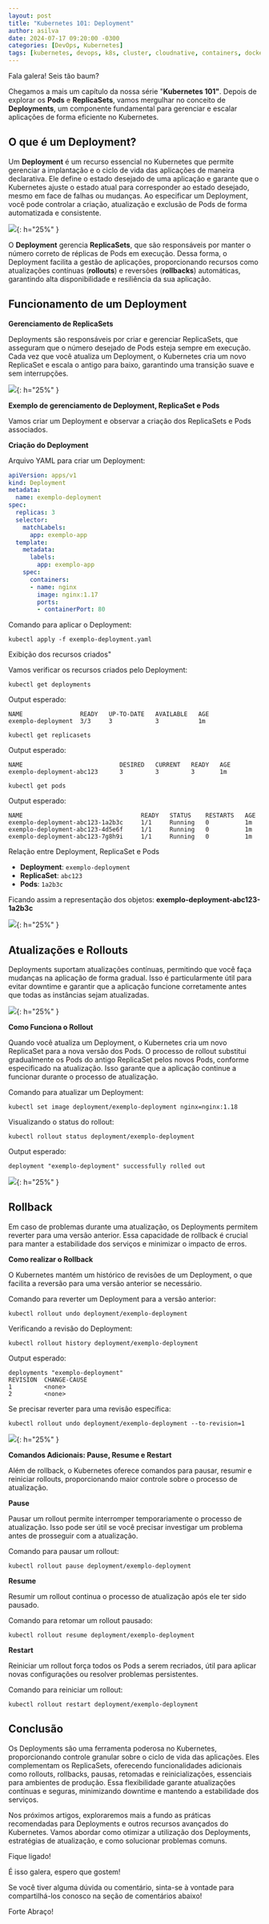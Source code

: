 ```yaml
---
layout: post
title: "Kubernetes 101: Deployment"
author: asilva
date: 2024-07-17 09:20:00 -0300
categories: [DevOps, Kubernetes]
tags: [kubernetes, devops, k8s, cluster, cloudnative, containers, docker, microservices]
---
```


Fala galera! Seis tão baum?

Chegamos a mais um capítulo da nossa série "**Kubernetes 101"**. Depois de explorar os **Pods** e **ReplicaSets**, vamos mergulhar no conceito de **Deployments**, um componente fundamental para gerenciar e escalar aplicações de forma eficiente no Kubernetes.

## **O que é um Deployment?**

Um **Deployment** é um recurso essencial no Kubernetes que permite gerenciar a implantação e o ciclo de vida das aplicações de maneira declarativa. Ele define o estado desejado de uma aplicação e garante que o Kubernetes ajuste o estado atual para corresponder ao estado desejado, mesmo em face de falhas ou mudanças. Ao especificar um Deployment, você pode controlar a criação, atualização e exclusão de Pods de forma automatizada e consistente.

![](/assets/img/85/deployment01.png){: h="25%" }

O **Deployment** gerencia **ReplicaSets**, que são responsáveis por manter o número correto de réplicas de Pods em execução. Dessa forma, o Deployment facilita a gestão de aplicações, proporcionando recursos como atualizações contínuas (**rollouts**) e reversões (**rollbacks**) automáticas, garantindo alta disponibilidade e resiliência da sua aplicação.

## **Funcionamento de um Deployment**

**Gerenciamento de ReplicaSets**

Deployments são responsáveis por criar e gerenciar ReplicaSets, que asseguram que o número desejado de Pods esteja sempre em execução. Cada vez que você atualiza um Deployment, o Kubernetes cria um novo ReplicaSet e escala o antigo para baixo, garantindo uma transição suave e sem interrupções.

![](/assets/img/85/deployment02.png){: h="25%" }

**Exemplo de gerenciamento de Deployment, ReplicaSet e Pods**

Vamos criar um Deployment e observar a criação dos ReplicaSets e Pods associados.

**Criação do Deployment**

Arquivo YAML para criar um Deployment:

````yaml
apiVersion: apps/v1
kind: Deployment
metadata:
  name: exemplo-deployment
spec:
  replicas: 3
  selector:
    matchLabels:
      app: exemplo-app
  template:
    metadata:
      labels:
        app: exemplo-app
    spec:
      containers:
      - name: nginx
        image: nginx:1.17
        ports:
        - containerPort: 80
````

Comando para aplicar o Deployment:

````shell
kubectl apply -f exemplo-deployment.yaml
````

Exibição dos recursos criados"

Vamos verificar os recursos criados pelo Deployment:

````shell
kubectl get deployments
````

Output esperado:

````shell
NAME                READY   UP-TO-DATE   AVAILABLE   AGE
exemplo-deployment  3/3     3            3           1m
````

````shell
kubectl get replicasets
````

Output esperado:

````shell
NAME                           DESIRED   CURRENT   READY   AGE
exemplo-deployment-abc123      3         3         3       1m
````

````shell
kubectl get pods
````

Output esperado:

````shell
NAME                                 READY   STATUS    RESTARTS   AGE
exemplo-deployment-abc123-1a2b3c     1/1     Running   0          1m
exemplo-deployment-abc123-4d5e6f     1/1     Running   0          1m
exemplo-deployment-abc123-7g8h9i     1/1     Running   0          1m
````

Relação entre Deployment, ReplicaSet e Pods

- **Deployment**: `exemplo-deployment`
- **ReplicaSet**: `abc123`
- **Pods**: `1a2b3c`

Ficando assim a representação dos objetos: **exemplo-deployment-abc123-1a2b3c**

![](/assets/img/85/deployment04.gif){: h="25%" }

## **Atualizações e Rollouts**

Deployments suportam atualizações contínuas, permitindo que você faça mudanças na aplicação de forma gradual. Isso é particularmente útil para evitar downtime e garantir que a aplicação funcione corretamente antes que todas as instâncias sejam atualizadas.

![](/assets/img/85/deployment03.png){: h="25%" }

**Como Funciona o Rollout**

Quando você atualiza um Deployment, o Kubernetes cria um novo ReplicaSet para a nova versão dos Pods. O processo de rollout substitui gradualmente os Pods do antigo ReplicaSet pelos novos Pods, conforme especificado na atualização. Isso garante que a aplicação continue a funcionar durante o processo de atualização.

Comando para atualizar um Deployment:

````shell
kubectl set image deployment/exemplo-deployment nginx=nginx:1.18
````

Visualizando o status do rollout:

````shell
kubectl rollout status deployment/exemplo-deployment
````

Output esperado:

````shell
deployment "exemplo-deployment" successfully rolled out
````

![](/assets/img/85/deployment05.gif){: h="25%" }

## **Rollback**

Em caso de problemas durante uma atualização, os Deployments permitem reverter para uma versão anterior. Essa capacidade de rollback é crucial para manter a estabilidade dos serviços e minimizar o impacto de erros.

**Como realizar o Rollback**

O Kubernetes mantém um histórico de revisões de um Deployment, o que facilita a reversão para uma versão anterior se necessário.

Comando para reverter um Deployment para a versão anterior:

````shell
kubectl rollout undo deployment/exemplo-deployment
````

Verificando a revisão do Deployment:

````shell
kubectl rollout history deployment/exemplo-deployment
````

Output esperado:

````shell
deployments "exemplo-deployment"
REVISION  CHANGE-CAUSE
1         <none>
2         <none>
````

Se precisar reverter para uma revisão específica:

````shell
kubectl rollout undo deployment/exemplo-deployment --to-revision=1
````

![](/assets/img/85/deployment06.gif){: h="25%" }

**Comandos Adicionais: Pause, Resume e Restart**

Além de rollback, o Kubernetes oferece comandos para pausar, resumir e reiniciar rollouts, proporcionando maior controle sobre o processo de atualização.

**Pause**

Pausar um rollout permite interromper temporariamente o processo de atualização. Isso pode ser útil se você precisar investigar um problema antes de prosseguir com a atualização.

Comando para pausar um rollout:

````shell
kubectl rollout pause deployment/exemplo-deployment
````

**Resume**

Resumir um rollout continua o processo de atualização após ele ter sido pausado.

Comando para retomar um rollout pausado:

````shell
kubectl rollout resume deployment/exemplo-deployment
````

**Restart**

Reiniciar um rollout força todos os Pods a serem recriados, útil para aplicar novas configurações ou resolver problemas persistentes.

Comando para reiniciar um rollout:

````shell
kubectl rollout restart deployment/exemplo-deployment
````

## **Conclusão**

Os Deployments são uma ferramenta poderosa no Kubernetes, proporcionando controle granular sobre o ciclo de vida das aplicações. Eles complementam os ReplicaSets, oferecendo funcionalidades adicionais como rollouts, rollbacks, pausas, retomadas e reinicializações, essenciais para ambientes de produção. Essa flexibilidade garante atualizações contínuas e seguras, minimizando downtime e mantendo a estabilidade dos serviços.

Nos próximos artigos, exploraremos mais a fundo as práticas recomendadas para Deployments e outros recursos avançados do Kubernetes. Vamos abordar como otimizar a utilização dos Deployments, estratégias de atualização, e como solucionar problemas comuns.

Fique ligado!

É isso galera, espero que gostem!

Se você tiver alguma dúvida ou comentário, sinta-se à vontade para compartilhá-los conosco na seção de comentários abaixo!

Forte Abraço!
